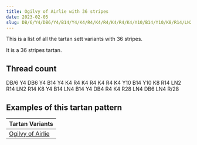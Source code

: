 ```yaml
---
title: Ogilvy of Airlie with 36 stripes
date: 2023-02-05
slug: DB/6/Y4/DB6/Y4/B14/Y4/K4/R4/K4/R4/K4/R4/K4/Y10/B14/Y10/K8/R14/LN2/R14/LN2/R14/K8/Y4/B14/LN4/B14/Y4/DB4/R4/K4/R28/LN4/DB6/LN4/R/28
---
```

This is a list of all the tartan sett variants with 36 stripes.

It is a 36 stripes tartan.


## Thread count
DB/6 Y4 DB6 Y4 B14 Y4 K4 R4 K4 R4 K4 R4 K4 Y10 B14 Y10 K8 R14 LN2 R14 LN2 R14 K8 Y4 B14 LN4 B14 Y4 DB4 R4 K4 R28 LN4 DB6 LN4 R/28

## Examples of this tartan pattern

| Tartan Variants |
|---------------|
| [Ogilvy of Airlie](/variants/db/6/y4/db6/y4/b14/y4/k4/r4/k4/r4/k4/r4/k4/y10/b14/y10/k8/r14/ln2/r14/ln2/r14/k8/y4/b14/ln4/b14/y4/db4/r4/k4/r28/ln4/db6/ln4/r/28-b5480b0-db000050-k000000-lne0e0e0-rc00000-yf0c000)||

